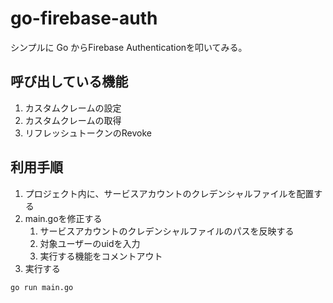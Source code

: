 # go-firebase-auth
シンプルに Go からFirebase Authenticationを叩いてみる。

## 呼び出している機能
1. カスタムクレームの設定
2. カスタムクレームの取得
3. リフレッシュトークンのRevoke

## 利用手順
1. プロジェクト内に、サービスアカウントのクレデンシャルファイルを配置する
2. main.goを修正する
   1. サービスアカウントのクレデンシャルファイルのパスを反映する
   2. 対象ユーザーのuidを入力
   3. 実行する機能をコメントアウト
3. 実行する
``` bash
go run main.go
```